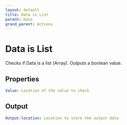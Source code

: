 ```yaml
---
layout: default
title: Data is List
parent: Data
grand_parent: Actions
---
```

# Data is List
Checks if Data is a list (Array). Outputs a boolean value.

## Properties
```yaml
Value: Location of the value to check
```

## Output
```yaml
Output-location: Location to store the output data
```
